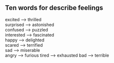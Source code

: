 ## Ten words for describe feelings
excited --> thrilled  
surprised --> astonished  
confused --> puzzled  
interested --> fascinated  
happy --> delighted  
scared --> terrified  
sad --> miserable  
angry --> furious
tired --> exhausted
bad --> terrible